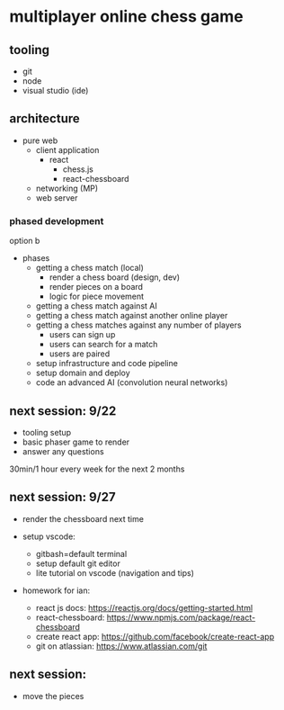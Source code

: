 # multiplayer online chess game

## tooling

- git
- node
- visual studio (ide)

## architecture

- pure web
  - client application
    - react
      - chess.js
      - react-chessboard
  - networking (MP)
  - web server

### phased development

option b

- phases
  - getting a chess match (local)
    - render a chess board (design, dev)
    - render pieces on a board
    - logic for piece movement
  - getting a chess match against AI
  - getting a chess match against another online player
  - getting a chess matches against any number of players
    - users can sign up
    - users can search for a match
    - users are paired
  - setup infrastructure and code pipeline
  - setup domain and deploy
  - code an advanced AI (convolution neural networks)

## next session: 9/22

- tooling setup
- basic phaser game to render
- answer any questions

30min/1 hour every week for the next 2 months

## next session: 9/27

- render the chessboard next time
- setup vscode:

  - gitbash=default terminal
  - setup default git editor
  - lite tutorial on vscode (navigation and tips)

- homework for ian:
  - react js docs: https://reactjs.org/docs/getting-started.html
  - react-chessboard: https://www.npmjs.com/package/react-chessboard
  - create react app: https://github.com/facebook/create-react-app
  - git on atlassian: https://www.atlassian.com/git

## next session:

- move the pieces
